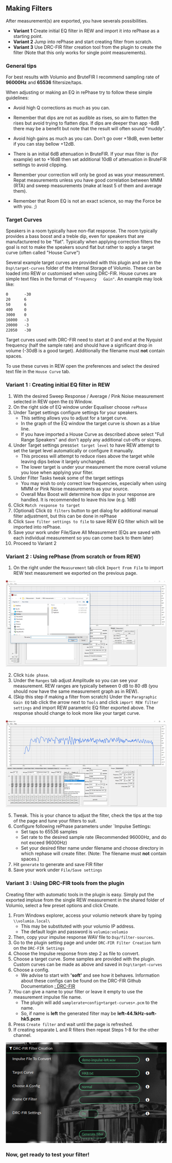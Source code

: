 ## Making Filters

After measurement(s) are exported, you have severals possibilities. 
- __Variant 1__ Create initial EQ filter in REW and import it into rePhase as a starting point.
- __Variant 2__ Jump into rePhase and start creating filter from scratch.
- __Variant 3__ Use DRC-FIR filter creation tool from the plugin to create the filter (Note that this only works for single point measurements).

### General tips

For best results with Volumio and BruteFIR I recommend sampling rate of __96000Hz__ and __65536__ filtersize/taps.

When adjusting or making an EQ in rePhase try to follow these simple guidelines:

- Avoid high Q corrections as much as you can.

- Remember that dips are not as audible as rises, so aim to flatten the rises but avoid trying to flatten dips. If dips are deeper than app -8dB there may be a benefit but note that the result will often sound "muddy".

- Avoid high gains as much as you can. Don't go over +18dB, even better if you can stay bellow +12dB.

- There is an initial 6dB attenuation in BruteFIR. If your max filter is (for example) set to +16dB then set additional 10dB of attenuation in BruteFIR settings to avoid clipping.

- Remember your correction will only be good as was your measurement. Repat measurements unless you have good correlation between MMM (RTA) and sweep measurements (make at least 5 of them and average them).

- Remember that Room EQ is not an exact science, so may the Force be with you. ;)

### Target Curves

Speakers in a room typically have non-flat response. The room typically provides a bass boost and a treble dip, even for speakers that are manufacturered to be "flat". Typically when applying correction filters the goal is not to make the speakers sound flat but rather to apply a target curve (often called "House Curve")

Several example target curves are provided with this plugin and are in the `Dsp\target-curves` folder of the Internal Storage of Volumio. These can be loaded into REW or customised when using DRC-FIR. House curves are simple text files in the format of `"Frequency   Gain"`. An example may look like:
```
0       -30
20      6
50      6
400     0
3000    0
16000   -3
20000   -3
22050   -30
```
Target curves used with DRC-FIR need to start at 0 and end at the Nyquist frequency (half the sample rate) and should have a significant drop in volume (-30dB is a good target). Additionally the filename must __not__ contain spaces. 

To use these curves in REW open the preferences and select the desired text file in the `House Curve` tab.
 


### Variant 1 : Creating initial EQ filter in REW

1. With the desired Sweep Response / Average / Pink Noise measurement selected in REW open the `EQ` Window.
2. On the right side of EQ window under Equaliser choose `rePhase`
3. Under Target settings configure settings for your speakers.
   - This setting allows you to adjust for a target curve. 
   - In the graph of the EQ window the target curve is shown as a blue line. 
   - If you have imported a House Curve as described above select "Full Range Speakers" and don't apply any additional cut-offs or slopes. 
4. Under Target settings press`Set target level` to have REW attempt to set the target level automatically or configure it manually. 
   - This process will attempt to reduce rises above the target while leaving dips below it largely unchanged. 
   - The lower target is under your measurement the more overall volume you lose when applying your filter.
5. Under Filter Tasks tweak some of the target settings
   - You may wish to only correct low frequencies, especially when using MMM or Pink Noise measurements as your source.
   - Overall Max Boost will determine how dips in your response are handled. It is recommended to leave this low (e.g. 1dB)
6. Click `Match response to target`
7. (Optional) Click `EQ filters` button to get dialog for additional manual filter adjustment, but this can be done in rePhase
8. Click `Save filter settings to file` to save REW EQ filter which will be imported into rePhase.
9. Save your work under File/Save All Measurement (EQs are saved with each individual measurement so you can come back to them later)
10. Proceed to Variant 2

### Variant 2 : Using rePhase (from scratch or from REW)

1. On the right under the `Measurement` tab click `Import From File` to import REW text measurement we exported on the previous page. 

<img src="./img/rePhase_import.jpg">

2. Click `hide phase`.
3. Under the `Ranges` tab adjust Amplitude so you can see your measurement. REW ranges are typically between 0 dB to 80 dB (you should now have the same measurement graph as in REW).
4. (Skip this step if making a filter from scratch) Under the `Paragraphic Gain EQ` tab click the arrow next to `Tools` and click `import REW filter settings` and import REW parametric EQ filter exported above. The response should change to look more like your target curve.

<img src="./img/rephase_import_REW_filter_settings.jpg">

5. Tweak. This is your chance to adjust the filter, check the tips at the top of the page and tune your filters to suit. 
6. Configure following rePhase parameters under `Impulse Settings:
    - Set taps to 65536 samples
    - Set rate to the desired sample rate (Recommended 96000Hz, and do not exceed 96000Hz)
    - Set your desired filter name under filename and choose directory in which rephase will create filter. (Note: The filename must __not__ contain spaces.)
7. Hit `generate` to generate and save FIR filter
8. Save your work under `File/Save settings`

### Variant 3 : Using DRC-FIR tools from the plugin

Creating filter with automatic tools in the plugin is easy. Simply put the exported impluse from the single REW measurement in the shared folder of Volumio, select a few preset options and click Create. 

1. From Windows explorer, access your volumio network share by typing `\\volumio.local\` 
    - This may be substituted with your volumio IP address.
    - The default login and password is `volumio:volumio`
2. Then, copy your impulse response WAV file to `Dsp/filter-sources`.
3. Go to the plugin setting page and under `DRC-FIR Filter Creation` turn on the `DRC-FIR Settings`
4. Choose the Impulse response from step 2 as file to convert.
5. Choose a target curve. Some samples are provided with the plugin. Custom curves can be made as above and saved in `Dsp\target-curves`
6. Choose a config.
    - We advise to start with __'soft'__ and see how it behaves. Information about these configs can be found on the DRC-FIR Github Documentation [ : DRC-FIR](http://drc-fir.sourceforge.net/)
7. You can give a name to your filter or leave it empty to use the measurement impulse file name. 
    - The plugin will add `samplerate+config+target-curves+.pcm` to the name.
    - So, if name is __left__ the generated filter may be __left-44.1kHz-soft-hk5.pcm__
8. Press `Create filter` and wait until the page is refreshed. 
9. If creating separate L and R filters then repeat Steps 1-8 for the other channel. 

<img src="./img/filter-creation-menu.png">



### Now, get ready to test your filter!
